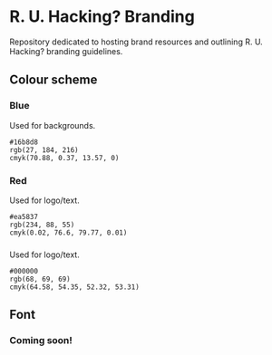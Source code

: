 # R. U. Hacking? Branding
Repository dedicated to hosting brand resources and outlining R. U. Hacking? branding guidelines.

## Colour scheme
### Blue
Used for backgrounds.

```
#16b8d8
rgb(27, 184, 216)
cmyk(70.88, 0.37, 13.57, 0)
```
### Red
Used for logo/text.

```
#ea5837
rgb(234, 88, 55)
cmyk(0.02, 76.6, 79.77, 0.01)
```

### 
Used for logo/text.

```
#000000
rgb(68, 69, 69)
cmyk(64.58, 54.35, 52.32, 53.31)
```

## Font
### Coming soon!
